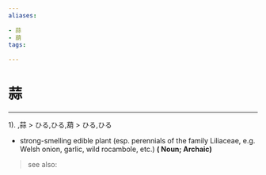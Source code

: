 ```yaml
---
aliases:
    
- 蒜
- 葫
tags:
    
---
```


# 蒜
---
1).
,蒜 > ひる,ひる,葫 > ひる,ひる

- strong-smelling edible plant (esp. perennials of the family Liliaceae, e.g. Welsh onion, garlic, wild rocambole, etc.)
**( Noun; Archaic)**
> see also: 
            